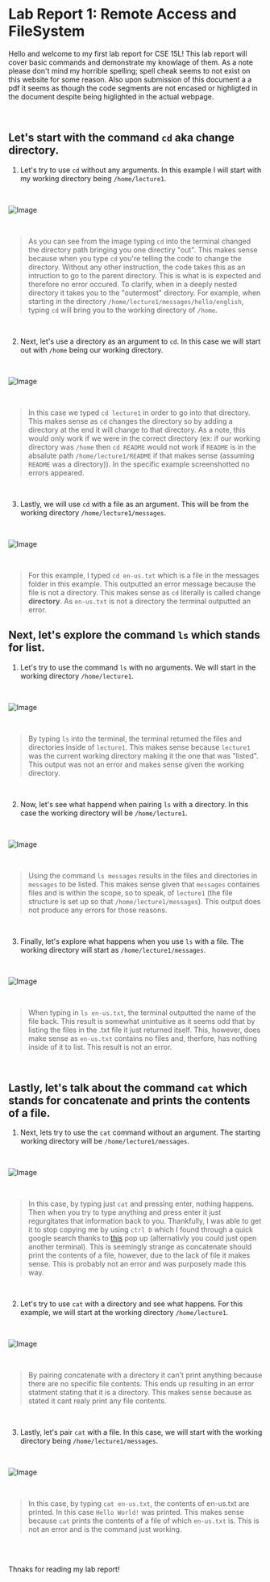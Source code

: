 # **Lab Report 1: Remote Access and FileSystem**

Hello and welcome to my first lab report for CSE 15L! This lab report will cover basic commands and demonstrate my knowlage of them. 
As a note please don't mind my horrible spelling; spell cheak seems to not exist on this website for some reason. Also upon submission 
of this document a a pdf it seems as though the code segments are not encased or highligted in the document despite being higlighted in 
the actual webpage. 

<br>  

## Let's start with the command `cd` aka change directory.
1. Let's try to use `cd` without any arguments. In this example I will start with my working directory being `/home/lecture1`.
   
<br> 

![Image](lab1pics/cd1.png)

<br>

> As you can see from the image typing `cd` into the terminal changed the directory path bringing you one directiry "out". This makes
sense because when you type `cd` you're telling the code to change the directory. Without any other instruction, the code takes this as an
intruction to go to the parent directory. This is what is is expected and therefore no error occured. To clarify, when in a deeply nested
directory it takes you to the "outermost" directory. For example, when starting in the directory `/home/lecture1/messages/hello/english`,
typing `cd` will bring you to the working directory of `/home`. 

<br>  

2. Next, let's use a directory as an argument to `cd`. In this case we will start out with `/home` being our working directory.

<br>

![Image](lab1pics/cd2.png)

<br>

> In this case we typed `cd lecture1` in order to go into that directory. This makes sense as `cd` changes the directory so by adding a directory at the end
it will change to that directory. As a note, this would only work if we were in the correct directory (ex: if our working directory was `/home` then `cd README`
would not work if `README` is in the absalute path `/home/lecture1/README` if that makes sense (assuming `README` was a directory)). In the specific example screenshotted
no errors appeared.

<br>

3. Lastly, we will use `cd` with a file as an argument. This will be from the working directory `/home/lecture1/messages`.

<br>  

![Image](lab1pics/cd3.png)

<br>  

> For this example, I typed `cd en-us.txt` which is a file in the messages folder in this example. This outputted an error message because the file is not a directory.
This makes sense as `cd` literally is called change **directory**. As `en-us.txt` is not a directory the terminal outputted an error.

## Next, let's explore the command `ls` which stands for list.
1. Let's try to use the command `ls` with no arguments. We will start in the working directory `/home/lecture1`.

<br>

![Image](lab1pics/ls1.png)

<br>

> By typing `ls` into the terminal, the terminal returned the files and directories inside of `lecture1`. This makes sense because `lecture1` was the current working
directory making it the one that was "listed". This output was not an error and makes sense given the working directory. 

<br>

2. Now, let's see what happend when pairing `ls` with a directory. In this case the working directory will be `/home/lecture1`.

<br>

![Image](lab1pics/ls2.png)

<br>

> Using the command `ls messages` results in the files and directories in `messages` to be listed. This makes sense given that `messages` containes files and 
is within the scope, so to speak, of `lecture1` (the file structure is set up so that `/home/lecture1/messages`). This output does not produce any errors for those reasons. 

<br>

3. Finally, let's explore what happens when you use `ls` with a file. The working directory will start as `/home/lecture1/messages`.

<br>

![Image](lab1pics/ls3.png)

<br>

> When typing in `ls en-us.txt`, the terminal outputted the name of the file back. This result is somewhat unintuitive as it seems odd that by listing the files in
the .txt file it just returned itself. This, however, does make sense as `en-us.txt` contains no files and, therfore, has nothing inside of it to list. This result is not
an error. 

<br>

## Lastly, let's talk about the command `cat` which stands for concatenate and prints the contents of a file.
1. Next, lets try to use the `cat` command without an argument. The starting working directory will be `/home/lecture1/messages`.

<br>

![Image](lab1pics/cat1.png)

<br>

> In this case, by typing just `cat` and pressing enter, nothing happens. Then when you try to type anything and press enter it just regurgitates that
information back to you. Thankfully, I was able to get it to stop copying me by using `ctrl D` which I found through a quick google search thanks to [this](https://www.google.com/search?q=how+to+stop+cat+in+terminal+from+command+line&oq=how+to+stop+cat+in+terminal+from+co&gs_lcrp=EgZjaHJvbWUqBwgBECEYoAEyBggAEEUYOTIHCAEQIRigATIHCAIQIRigATIHCAMQIRigATIHCAQQIRigATIHCAUQIRirAjIHCAYQIRirAjIHCAcQIRifBdIBCTIwMzE3ajBqOagCALACAA&sourceid=chrome&ie=UTF-8)
pop up (alternativly you could just open another terminal). This is seemingly strange as concatenate should print the contents of a file, however, due to the lack of
file it makes sense. This is probably not an error and was purposely made this way.

<br>

2. Let's try to use `cat` with a directory and see what happens. For this example, we will start at the working directory `/home/lecture1`.
   
<br>

![Image](lab1pics/cat2.png)

<br>

> By pairing concatenate with a directory it can't print anything because there are no specific file contents. This ends up resulting in an error statment
stating that it is a directory. This makes sense because as stated it cant realy print any file contents.

<br>  

3. Lastly, let's pair `cat` with a file. In this case, we will start with the working directory being `/home/lecture1/messages`.
   
<br>

![Image](lab1pics/cat3.png)

<br>

> In this case, by typing `cat en-us.txt`, the contents of en-us.txt are printed. In this case `Hello World!` was printed. This makes sense because `cat` prints the
contents of a file of which `en-us.txt` is. This is not an error and is the command just working. 

<br>

<br>

Thnaks for reading my lab report!
